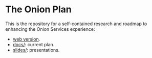 # The Onion Plan

This is the repository for a self-contained research and roadmap to enhancing
the Onion Services experience:

* [web version](https://tpo.pages.torproject.net/onion-services/onionplan/).
* [docs/](docs): current plan.
* [slides/](slides): presentations.
